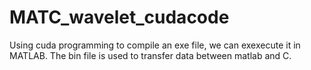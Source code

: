 # MATC_wavelet_cudacode
Using cuda programming to compile an exe file, we can exexecute it in MATLAB. The bin file is used to transfer data between matlab and C.
